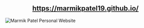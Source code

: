 <h2 align="center" style="text-align: center; margin-top: 5%">
	<a href="https://marmikpatel19.github.io/"> https://marmikpatel19.github.io/</a>     
</h2>
<img
    src="https://github.com/marmikpatel19/marmikpatel19.github.io/assets/90867690/fb6b6297-35a0-46d5-b536-2f323ccf6639"
    alt="Marmik Patel Personal Website"
    align="center"	
/>
